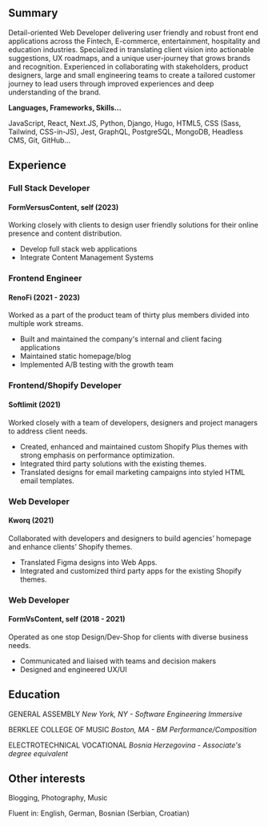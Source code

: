 ## Summary

Detail-oriented Web Developer delivering user friendly and robust front end applications across the Fintech, E-commerce, entertainment, hospitality and education industries. Specialized in translating client vision into
actionable suggestions, UX roadmaps, and a unique user-journey that grows brands and recognition. Experienced in collaborating with stakeholders,
product designers, large and small engineering teams to create a tailored customer journey to lead users through improved experiences and deep understanding of the brand.

**Languages, Frameworks, Skills...**

JavaScript, React, Next.JS, Python, Django, Hugo, HTML5, CSS (Sass, Tailwind, CSS-in-JS), Jest, GraphQL, PostgreSQL, MongoDB, Headless CMS, Git, GitHub…

## Experience 

### Full Stack Developer
#### FormVersusContent, self (2023)

Working closely with clients to design user friendly solutions for their online presence and content distribution. 

* Develop full stack web applications
* Integrate Content Management Systems

### Frontend Engineer
#### RenoFi (2021 - 2023)

Worked as a part of the product team of thirty plus members divided into multiple work streams.
* Built and maintained the company's internal and client facing applications
* Maintained static homepage/blog
* Implemented A/B testing with the growth team

### Frontend/Shopify Developer
#### Softlimit (2021)

Worked closely with a team of developers, designers and project managers to address client needs.
* Created, enhanced and maintained custom Shopify Plus themes with strong emphasis on performance optimization.
* Integrated third party solutions with the existing themes.
* Translated designs for email marketing campaigns into styled HTML email templates.

### Web Developer
#### Kworq (2021)

Collaborated with developers and designers to build agencies’ homepage and enhance clients’ Shopify themes.

* Translated Figma designs into Web Apps.
* Integrated and customized third party apps for the existing Shopify themes.

### Web Developer
#### FormVsContent, self (2018 - 2021)

Operated as one stop Design/Dev-Shop for clients with diverse business needs.

* Communicated and liaised with teams and decision makers
* Designed and engineered UX/UI 

## Education
GENERAL ASSEMBLY *New York, NY - Software Engineering Immersive*

BERKLEE COLLEGE OF MUSIC *Boston, MA - BM Performance/Composition*

ELECTROTECHNICAL VOCATIONAL *Bosnia Herzegovina - Associate's degree equivalent*

## Other interests
Blogging, Photography, Music

Fluent in:  English, German, Bosnian (Serbian, Croatian)
